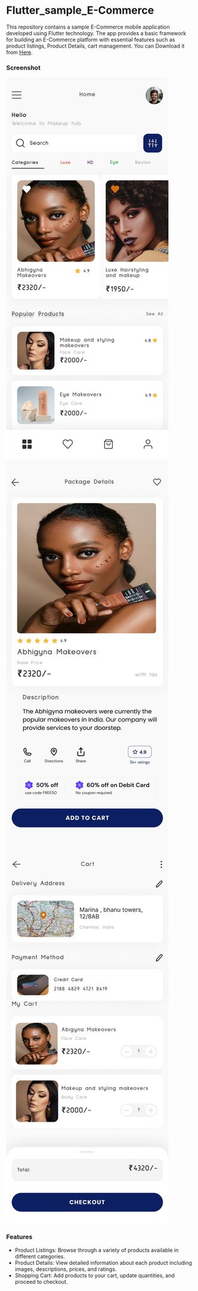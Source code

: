 # Flutter_sample_E-Commerce
This repository contains a sample E-Commerce mobile application developed using Flutter technology. The app provides a basic framework for building an E-Commerce platform with essential features such as product listings, Product Details, cart management.
You can Download it from <a href="https://drive.google.com/file/d/1a7Dle4S8AjJfmlbAeIwhK4kGcWD0hr-i/view?usp=sharing">Here</a>.

### Screenshot
<img src="first.jpg">
<img src="second.jpg">
<img src="third.jpg">

### Features
- Product Listings: Browse through a variety of products available in different categories.
- Product Details: View detailed information about each product including images, descriptions, prices, and ratings.
- Shopping Cart: Add products to your cart, update quantities, and proceed to checkout.

